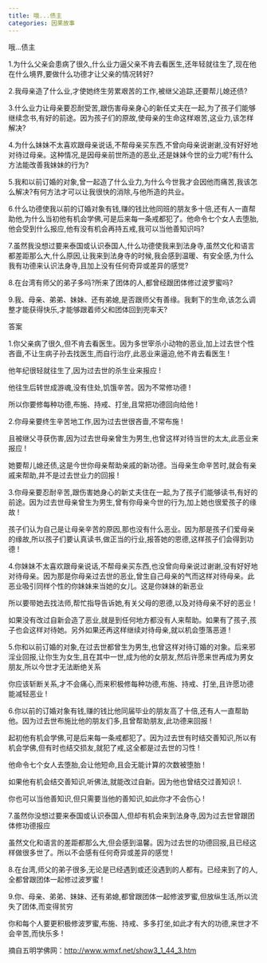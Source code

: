 ```yaml
---
title: 哦...债主
categories: 因果故事
---
```



	   
哦...债主

1.为什么父亲会患病了很久,什么业力逼父亲不肯去看医生,还年轻就往生了,现在他在什么境界,要做什么功德才让父亲的情况转好?

2.我母亲造了什么业,才使她终生劳累艰苦的工作,被继父追踪,还要帮儿媳还债?

3.什么业力让母亲要忍耐受苦,跟伤害母亲身心的新任丈夫在一起,为了孩子们能够继续念书,有好的前途。因为孩子们的原故,使母亲的生命这样艰苦,这业力,该怎样解决?

4.为什么妹妹不太喜欢跟母亲说话,不帮母亲买东西,不曾向母亲说谢谢,没有好好地对待过母亲。这种情况,是因母亲前世所造的恶业,还是妹妹今世的业力呢?有什么方法能改善我妹妹的行为?

5.我和以前订婚的对象,曾一起造了什么业力,为什么今世我才会因他而痛苦,我该怎么解决?有何方法才可以让我很快的消除,与他所造的共业。

6.什么功德使我以前的订婚对象有钱,赚的钱比他同班的朋友多十倍,还有人一直帮助他,为什么当初他有机会学佛,可是后来每一条戒都犯了。他命令七个女人去堕胎,他会受到什么报应,他有没有机会再持五戒,我可以当他善知识吗?

7.虽然我没想过要来泰国或认识泰国人,什么功德使我来到法身寺,虽然文化和语言都差距那么大,什么原因,让我来到法身寺的时候,我会感到温暖、有安全感,为什么我有功德来认识法身寺,且加上没有任何奇异或差异的感觉?

8.在台湾有师父的弟子多吗?所来了团体的人,都曾经跟团体修过波罗蜜吗?

9.我、母亲、弟弟、妹妹、还有弟媳,是否跟师父有善缘。我剩下的生命,该怎么调整才能获得快乐,才能够跟着师父和团体回到兜率天?

答案

1.你父亲病了很久,但不肯去看医生。因为多世宰杀小动物的恶业,加上过去世个性吝啬,不让生病子孙去找医生,而自行治疗,此恶业来逼迫,他不肯去看医生 !

他年纪很轻就往生了,因为过去世的杀生业来报应 !

他往生后转世成游魂,没有住处,饥饿辛苦。因为不常修功德 !

所以你要修每种功德,布施、持戒、打坐,且常把功德回向给他 !

2.你母亲要终生辛苦地工作,因为过去世很吝啬,不常布施 !

且被继父寻获伤害,因为过去世母亲曾生为男生,也曾这样对待当世的太太,此恶业来报应 !

她要帮儿媳还债,这是今世你母亲帮助亲戚的新功德。当母亲生命辛苦时,就会有亲戚来帮助,并不是过去世业力的回报 !

3.你母亲要忍耐辛苦,跟伤害她身心的新丈夫住在一起,为了孩子们能够读书,有好的前途。因为过去世母亲曾生为男生,曾有你母亲今世的行为,加上她也很爱孩子的缘故 !

孩子们认为自己是让母亲辛苦的原因,那也没有什么恶业。因为那是孩子们爱母亲的缘故,所以孩子们要认真读书,做正当的行业,报答她的恩德,这样孩子们会得到功德 !

4.你妹妹不太喜欢跟母亲说话,不帮母亲买东西,也没曾向母亲说过谢谢,没有好好地对待母亲。因为那是你母亲过去世的恶业,曾生自己母亲的气而这样对待母亲。此恶业吸引同样个性的你妹妹来当她的女儿。这是你妹妹的新恶业

所以要带她去找法师,帮忙指导告诉她,有关父母的恩德,以及对待母亲不好的恶业 !

如果没有改过自新会造了恶业,就是到任何地方都没有人来帮助。如果有了孩子,孩子也会这样对待她。另外如果还再这样继续对待母亲,就以机会堕落恶道 !

5.你和以前订婚的对象,在过去世都曾生为男生,也曾这样对待订婚的对象。后来邪淫业回报,让你生为女生,且在其中一世,成为他的女朋友,然后许愿来世再成为男女朋友,所以今世才无法断绝关系

你应该斩断关系,才不会痛心,而来积极修每种功德,布施、持戒、打坐,且许愿功德能减轻恶业 !

6.你以前的订婚对象有钱,赚的钱比他同届毕业的朋友高了十倍,还有人一直帮助他。因为过去世布施比他的朋友们多,且曾帮助朋友,此功德来回报 !

起初他有机会学佛,可是后来每一条戒都犯了。因为过去世有时结交善知识,所以有机会学佛,但有时也结交损友,就犯了戒,这全都是过去世的习性 !

他命令七个女人去堕胎,会让他短命,且会无能计算的次数被堕胎 !

如果他有机会结交善知识,听佛法,就能改过自新。因为他也曾结交过善知识 !.

你也可以当他善知识,但只需要当他的善知识,如此你才不会伤心 !

7.虽然你没想过要来泰国或认识泰国人,但却有机会来到法身寺,因为过去世曾跟团体修功德报应

虽然文化和语言的差距都那么大,但会感到温馨。因为过去世的功德回报,且已经这样做很多世了。所以不会感有任何奇异或差异的感觉 !

8.在台湾,师父的弟子很多,无论是已经遇到或还没遇到的人都有。已经来到了的人,全都曾跟团体一起修过波罗蜜 !

9.你、母亲、弟弟、妹妹、还有弟媳,都曾跟团体一起修波罗蜜,但放纵生活,所以流失了团体,而变得贫穷

你和每个人要更积极修波罗蜜,布施、持戒、多多打坐,如此才有大的功德,来世才不会辛苦,而快乐多 !
　 　

摘自五明学佛网：http://www.wmxf.net/show3_1_44_3.htm